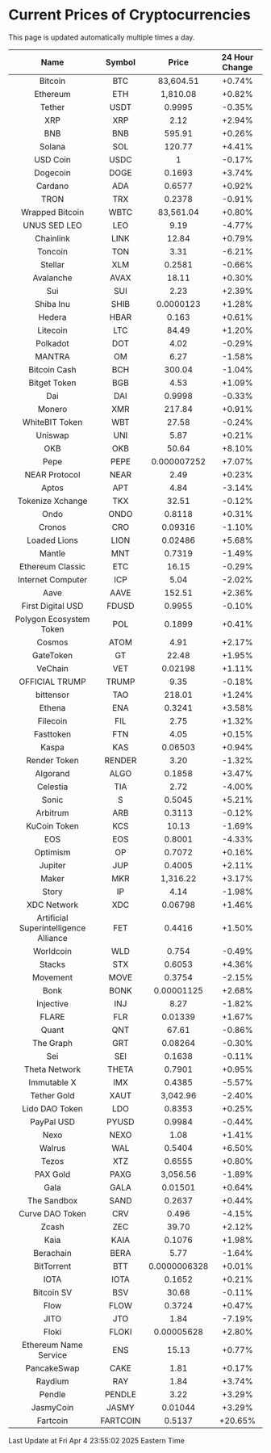 # Current Prices of Cryptocurrencies
This page is updated automatically multiple times a day.

| Name | Symbol | Price | 24 Hour Change |
| :---: |:---:| :---: | :---: |
| Bitcoin | BTC | 83,604.51 | +0.74% |
| Ethereum | ETH | 1,810.08 | +0.82% |
| Tether | USDT | 0.9995 | -0.35% |
| XRP | XRP | 2.12 | +2.94% |
| BNB | BNB | 595.91 | +0.26% |
| Solana | SOL | 120.77 | +4.41% |
| USD Coin | USDC | 1 | -0.17% |
| Dogecoin | DOGE | 0.1693 | +3.74% |
| Cardano | ADA | 0.6577 | +0.92% |
| TRON | TRX | 0.2378 | -0.91% |
| Wrapped Bitcoin | WBTC | 83,561.04 | +0.80% |
| UNUS SED LEO | LEO | 9.19 | -4.77% |
| Chainlink | LINK | 12.84 | +0.79% |
| Toncoin | TON | 3.31 | -6.21% |
| Stellar | XLM | 0.2581 | -0.66% |
| Avalanche | AVAX | 18.11 | +0.30% |
| Sui | SUI | 2.23 | +2.39% |
| Shiba Inu | SHIB | 0.0000123 | +1.28% |
| Hedera | HBAR | 0.163 | +0.61% |
| Litecoin | LTC | 84.49 | +1.20% |
| Polkadot | DOT | 4.02 | -0.29% |
| MANTRA | OM | 6.27 | -1.58% |
| Bitcoin Cash | BCH | 300.04 | -1.04% |
| Bitget Token | BGB | 4.53 | +1.09% |
| Dai | DAI | 0.9998 | -0.33% |
| Monero | XMR | 217.84 | +0.91% |
| WhiteBIT Token | WBT | 27.58 | -0.24% |
| Uniswap | UNI | 5.87 | +0.21% |
| OKB | OKB | 50.64 | +8.10% |
| Pepe | PEPE | 0.000007252 | +7.07% |
| NEAR Protocol | NEAR | 2.49 | +0.23% |
| Aptos | APT | 4.84 | -3.14% |
| Tokenize Xchange | TKX | 32.51 | -0.12% |
| Ondo | ONDO | 0.8118 | +0.31% |
| Cronos | CRO | 0.09316 | -1.10% |
| Loaded Lions | LION | 0.02486 | +5.68% |
| Mantle | MNT | 0.7319 | -1.49% |
| Ethereum Classic | ETC | 16.15 | -0.29% |
| Internet Computer | ICP | 5.04 | -2.02% |
| Aave | AAVE | 152.51 | +2.36% |
| First Digital USD | FDUSD | 0.9955 | -0.10% |
| Polygon Ecosystem Token | POL | 0.1899 | +0.41% |
| Cosmos | ATOM | 4.91 | +2.17% |
| GateToken | GT | 22.48 | +1.95% |
| VeChain | VET | 0.02198 | +1.11% |
| OFFICIAL TRUMP | TRUMP | 9.35 | -0.18% |
| bittensor | TAO | 218.01 | +1.24% |
| Ethena | ENA | 0.3241 | +3.58% |
| Filecoin | FIL | 2.75 | +1.32% |
| Fasttoken | FTN | 4.05 | +0.15% |
| Kaspa | KAS | 0.06503 | +0.94% |
| Render Token | RENDER | 3.20 | -1.32% |
| Algorand | ALGO | 0.1858 | +3.47% |
| Celestia | TIA | 2.72 | -4.00% |
| Sonic | S | 0.5045 | +5.21% |
| Arbitrum | ARB | 0.3113 | -0.12% |
| KuCoin Token | KCS | 10.13 | -1.69% |
| EOS | EOS | 0.8001 | -4.33% |
| Optimism | OP | 0.7072 | +0.16% |
| Jupiter | JUP | 0.4005 | +2.11% |
| Maker | MKR | 1,316.22 | +3.17% |
| Story | IP | 4.14 | -1.98% |
| XDC Network | XDC | 0.06798 | +1.46% |
| Artificial Superintelligence Alliance | FET | 0.4416 | +1.50% |
| Worldcoin | WLD | 0.754 | -0.49% |
| Stacks | STX | 0.6053 | +4.36% |
| Movement | MOVE | 0.3754 | -2.15% |
| Bonk | BONK | 0.00001125 | +2.68% |
| Injective | INJ | 8.27 | -1.82% |
| FLARE | FLR | 0.01339 | +1.67% |
| Quant | QNT | 67.61 | -0.86% |
| The Graph | GRT | 0.08264 | -0.30% |
| Sei | SEI | 0.1638 | -0.11% |
| Theta Network | THETA | 0.7901 | +0.95% |
| Immutable X | IMX | 0.4385 | -5.57% |
| Tether Gold | XAUT | 3,042.96 | -2.40% |
| Lido DAO Token | LDO | 0.8353 | +0.25% |
| PayPal USD | PYUSD | 0.9984 | -0.44% |
| Nexo | NEXO | 1.08 | +1.41% |
| Walrus | WAL | 0.5404 | +6.50% |
| Tezos | XTZ | 0.6555 | +0.80% |
| PAX Gold | PAXG | 3,056.56 | -1.89% |
| Gala | GALA | 0.01501 | +0.64% |
| The Sandbox | SAND | 0.2637 | +0.44% |
| Curve DAO Token | CRV | 0.496 | -4.15% |
| Zcash | ZEC | 39.70 | +2.12% |
| Kaia | KAIA | 0.1076 | +1.98% |
| Berachain | BERA | 5.77 | -1.64% |
| BitTorrent | BTT | 0.0000006328 | +0.01% |
| IOTA | IOTA | 0.1652 | +0.21% |
| Bitcoin SV | BSV | 30.68 | -0.11% |
| Flow | FLOW | 0.3724 | +0.47% |
| JITO | JTO | 1.84 | -7.19% |
| Floki | FLOKI | 0.00005628 | +2.80% |
| Ethereum Name Service | ENS | 15.13 | +0.77% |
| PancakeSwap | CAKE | 1.81 | +0.17% |
| Raydium | RAY | 1.84 | +3.74% |
| Pendle | PENDLE | 3.22 | +3.29% |
| JasmyCoin | JASMY | 0.01044 | +3.29% |
| Fartcoin | FARTCOIN | 0.5137 | +20.65% |

Last Update at Fri Apr  4 23:55:02 2025 Eastern Time